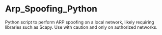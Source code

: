# Arp_Spoofing_Python
Python script to perform ARP spoofing on a local network, likely requiring libraries such as Scapy. Use with caution and only on authorized networks.
